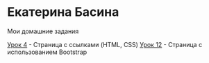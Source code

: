 # Екатерина Басина
Мои домашние задания

[Урок 4](https://kateryna-basina.github.io/lesson_12/ "Книга") - Страница с ссылками (HTML, CSS)
[Урок 12](https://kateryna-basina.github.io/lesson_12/ "Сайт на Bootstrap") - Страница с использованием Bootstrap
